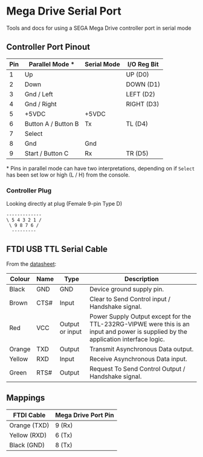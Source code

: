 # Mega Drive Serial Port
Tools and docs for using a SEGA Mega Drive controller port in serial mode

## Controller Port Pinout

| Pin | Parallel Mode * | Serial Mode | I/O Reg Bit |
|-----|-----------|--------|--------------|
| 1 | Up | | UP (D0) |
| 2 | Down | | DOWN (D1) |
| 3 | Gnd / Left | | LEFT (D2) |
| 4 | Gnd / Right | | RIGHT (D3) |
| 5 | +5VDC | +5VDC |
| 6 | Button A / Button B | Tx | TL (D4) |
| 7 | Select | |
| 8 | Gnd | Gnd |
| 9 | Start / Button C | Rx | TR (D5) |

\* Pins in parallel mode can have two interpretations, depending on if `Select` has been set low or high (L / H) from the console.

### Controller Plug
Looking directly at plug (Female 9-pin Type D)

```
-------------
\ 5 4 3 2 1 /
 \ 9 8 7 6 /
  ---------
```

## FTDI USB TTL Serial Cable

From the [datasheet](https://www.ftdichip.com/Support/Documents/DataSheets/Cables/DS_TTL-232RG_CABLES.pdf):

| Colour | Name | Type | Description |
|--------|------|------|-------------|
|Black |GND |GND |Device ground supply pin.|
|Brown |CTS# |Input |Clear to Send Control input / Handshake signal.|
|Red |VCC |Output or input | Power Supply Output except for the TTL-232RG-VIPWE were this is an input and power is supplied by the application interface logic. |
|Orange| TXD |Output |Transmit Asynchronous Data output.|
|Yellow| RXD| Input| Receive Asynchronous Data input.|
|Green |RTS#| Output| Request To Send Control Output / Handshake signal.|

## Mappings

| FTDI Cable | Mega Drive Port Pin |
|------------|-----------------|
| Orange (TXD) | 9 (Rx)        |
| Yellow (RXD) | 6 (Tx)        |
| Black (GND) | 8 (Tx)         |


